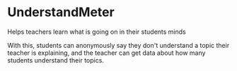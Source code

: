 # UnderstandMeter
Helps teachers learn what is going on in their students minds

With this, students can anonymously say they don't understand a
topic their teacher is explaining, and the teacher can get data
about how many students understand their topics.
